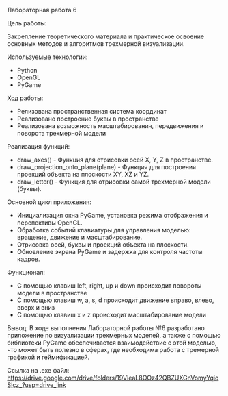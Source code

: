 Лабораторная работа 6

Цель работы:

Закрепление теоретического материала и практическое освоение основных методов и алгоритмов трехмерной визуализации.

Используемые технологии:
- Python
- OpenGL
- PyGame

Ход работы:
- Релизована пространственная система координат
- Реализовано построение буквы в пространстве
- Реализована возможность масштабирования, передвижения и поворота трехмерной модели

Реализация функций:

- draw_axes() - Функция для отрисовки осей X, Y, Z в пространстве.
- draw_projection_onto_plane(plane) - Функция для построения проекций объекта на плоскости XY, XZ и YZ.
- draw_letter() - Функция для отрисовки самой трехмерной модели (буквы).

Основной цикл приложения:
- Инициализация окна PyGame, установка режима отображения и перспективы OpenGL.
- Обработка событий клавиатуры для управления моделью: вращение, движение и масштабирование.
- Отрисовка осей, буквы и проекций объекта на плоскости.
- Обновление экрана PyGame и задержка для контроля частоты кадров.

Функционал:
- С помощью клавиш left, right, up и down происходит повороты модели в пространстве
- С помощью клавиш w, a, s, d происходит движение вправо, влево, вверх и вниз
- С помощью клавиш x и z происходит масштабирование модели

Вывод:
В ходе выполнения Лабораторной работы №6 разработано приложение по визуализации трехмерных моделей, а также с помощью библиотеки PyGame обеспечивается взаимодействие с этой моделью, что может быть полезно в сферах, где необходима работа с тремерной графикой и геймификацией.

Ссылка на .exe файл:
https://drive.google.com/drive/folders/19VleaL8OOz42QBZUXGnVomyYqioSIcz_?usp=drive_link
